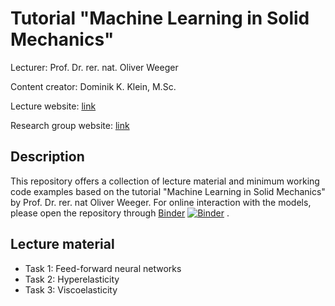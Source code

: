 # Tutorial "Machine Learning in Solid Mechanics"

Lecturer: Prof. Dr. rer. nat. Oliver Weeger

Content creator: Dominik K. Klein, M.Sc.



Lecture website: [link](https://www.maschinenbau.tu-darmstadt.de/cps/cps_teaching/cps_courses/cps_tutorial_mlsm/index.en.jsp)

Research group website: [link](https://www.maschinenbau.tu-darmstadt.de/cps/department_cps/index.en.jsp) 

## Description

This repository offers a collection of lecture material and minimum working code examples based on the tutorial "Machine Learning in Solid Mechanics" by Prof. Dr. rer. nat Oliver Weeger. 
For online interaction with the models, please open the repository through
[Binder](https://mybinder.org/v2/gh/CPShub/TutorialMLinSolidMechanics/master)
[![Binder](https://mybinder.org/badge_logo.svg)](https://mybinder.org/v2/gh/CPShub/TutorialMLinSolidMechanics/master) .

## Lecture material

* Task 1: Feed-forward neural networks
* Task 2: Hyperelasticity 
* Task 3: Viscoelasticity